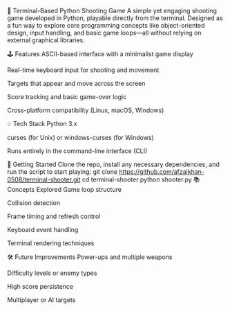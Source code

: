 🎯 Terminal-Based Python Shooting Game
A simple yet engaging shooting game developed in Python, playable directly from the terminal. Designed as a fun way to explore core programming concepts like object-oriented design, input handling, and basic game loops—all without relying on external graphical libraries.

🕹️ Features
ASCII-based interface with a minimalist game display

Real-time keyboard input for shooting and movement

Targets that appear and move across the screen

Score tracking and basic game-over logic

Cross-platform compatibility (Linux, macOS, Windows)

💡 Tech Stack
Python 3.x

curses (for Unix) or windows-curses (for Windows)

Runs entirely in the command-line interface (CLI)

🚀 Getting Started
Clone the repo, install any necessary dependencies, and run the script to start playing:
git clone https://github.com/afzalkhan-0508/terminal-shooter.git
cd terminal-shooter
python shooter.py
📚 Concepts Explored
Game loop structure

Collision detection

Frame timing and refresh control

Keyboard event handling

Terminal rendering techniques

🛠️ Future Improvements
Power-ups and multiple weapons

Difficulty levels or enemy types

High score persistence

Multiplayer or AI targets



